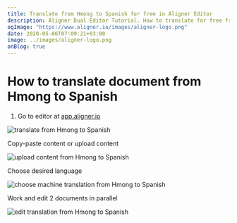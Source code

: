 ```yaml
---
title: Translate from Hmong to Spanish for free in Aligner Editor
description: Aligner Dual Editor Tutorial. How to translate for free from Hmong to Spanish. Aligner is multilingual document management platform. 
ogImage: "https://www.aligner.io/images/aligner-logo.png"
date: 2020-05-06T07:09:21+03:00
image: ../images/aligner-logo.png
onBlog: true
---
```


# How to translate document from Hmong to Spanish

1. Go to editor at [app.aligner.io](https://app.aligner.io "Aligner App web page")

![translate from Hmong to Spanish](../aligner-blank-editor.png "translate from Hmong to Spanish")

Copy-paste content or upload content

![upload content from Hmong to Spanish](../aligner-uploaded-document.png "upload content from Hmong to Spanish")

Choose desired language

![choose machine translation from Hmong to Spanish](../aligner-language-dropdown.png "choose machine translation from Hmong to Spanish")

Work and edit 2 documents in parallel

![edit translation from Hmong to Spanish](../aligner-double-sitded-editor.png "edit translation from Hmong to Spanish")

